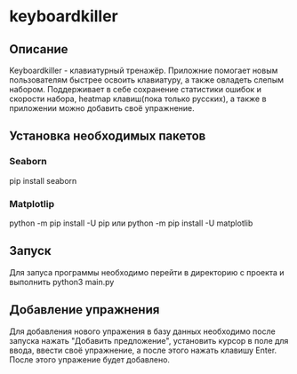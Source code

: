 # keyboardkiller
## Описание
Keyboardkiller - клавиатурный тренажёр. Приложние помогает новым пользователям быстрее освоить клавиатуру, а также овладеть слепым набором. Поддерживает в себе сохранение статистики ошибок и скорости набора, heatmap клавиш(пока только русских), а также в приложении можно добавить своё упражнение.

## Установка необходимых пакетов

### Seaborn
pip install seaborn

### Matplotlip
python -m pip install -U pip или python -m pip install -U matplotlib

## Запуск
Для запуса программы необходимо перейти в директорию с проекта и выполнить python3 main.py

## Добавление упражнения
Для добавления нового упражения в базу данных необходимо после запуска нажать "Добавить предложение", установить курсор в поле для ввода, ввести своё упражнение, а после этого нажать клавишу Enter. После этого упражение будет добавлено.
